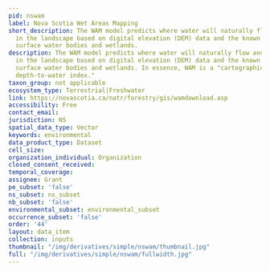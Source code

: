 ```yaml
---
pid: nswam
label: Nova Scotia Wet Areas Mapping
short_description: The WAM model predicts where water will naturally flow and/or accumulate
  in the landscape based on digital elevation (DEM) data and the known location of
  surface water bodies and wetlands.
description: The WAM model predicts where water will naturally flow and/or accumulate
  in the landscape based on digital elevation (DEM) data and the known location of
  surface water bodies and wetlands. In essence, WAM is a "cartographically derived
  depth-to-water index."
taxon_group: not applicable
ecosystem_type: Terrestrial|Freshwater
link: https://novascotia.ca/natr/forestry/gis/wamdownload.asp
accessibility: Free
contact_email: 
jurisdiction: NS
spatial_data_type: Vector
keywords: environmental
data_product_type: Dataset
cell_size: 
organization_individual: Organization
closed_consent_received: 
temporal_coverage: 
assignee: Grant
pe_subset: 'false'
ns_subset: ns_subset
nb_subset: 'false'
environmental_subset: environmental_subset
occurrence_subset: 'false'
order: '44'
layout: data_item
collection: inputs
thumbnail: "/img/derivatives/simple/nswam/thumbnail.jpg"
full: "/img/derivatives/simple/nswam/fullwidth.jpg"
---
```

